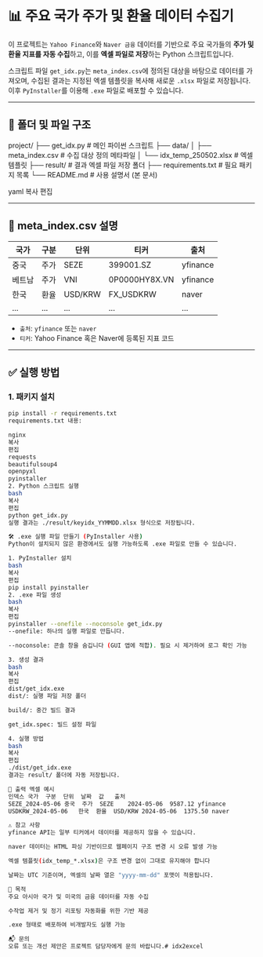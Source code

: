 # 📊 주요 국가 주가 및 환율 데이터 수집기

이 프로젝트는 `Yahoo Finance`와 `Naver 금융` 데이터를 기반으로 주요 국가들의 **주가 및 환율 지표를 자동 수집**하고, 이를 **엑셀 파일로 저장**하는 Python 스크립트입니다.

스크립트 파일 `get_idx.py`는 `meta_index.csv`에 정의된 대상을 바탕으로 데이터를 가져오며, 수집된 결과는 지정된 엑셀 템플릿을 복사해 새로운 `.xlsx` 파일로 저장됩니다. 이후 `PyInstaller`를 이용해 `.exe` 파일로 배포할 수 있습니다.

---

## 📁 폴더 및 파일 구조

project/
├── get_idx.py # 메인 파이썬 스크립트
├── data/
│ ├── meta_index.csv # 수집 대상 정의 메타파일
│ └── idx_temp_250502.xlsx # 엑셀 템플릿
├── result/ # 결과 엑셀 파일 저장 폴더
├── requirements.txt # 필요 패키지 목록
└── README.md # 사용 설명서 (본 문서)

yaml
복사
편집

---

## 📄 meta_index.csv 설명

| 국가   | 구분 | 단위     | 티커         | 출처      |
|--------|------|----------|--------------|-----------|
| 중국   | 주가 | SEZE     | 399001.SZ    | yfinance  |
| 베트남 | 주가 | VNI      | 0P0000HY8X.VN| yfinance  |
| 한국   | 환율 | USD/KRW  | FX_USDKRW    | naver     |
| ...    | ...  | ...      | ...          | ...       |

- `출처`: `yfinance` 또는 `naver`
- `티커`: Yahoo Finance 혹은 Naver에 등록된 지표 코드

---

## ✅ 실행 방법

### 1. 패키지 설치

```bash
pip install -r requirements.txt
requirements.txt 내용:

nginx
복사
편집
requests
beautifulsoup4
openpyxl
pyinstaller
2. Python 스크립트 실행
bash
복사
편집
python get_idx.py
실행 결과는 ./result/keyidx_YYMMDD.xlsx 형식으로 저장됩니다.

🛠 .exe 실행 파일 만들기 (PyInstaller 사용)
Python이 설치되지 않은 환경에서도 실행 가능하도록 .exe 파일로 만들 수 있습니다.

1. PyInstaller 설치
bash
복사
편집
pip install pyinstaller
2. .exe 파일 생성
bash
복사
편집
pyinstaller --onefile --noconsole get_idx.py
--onefile: 하나의 실행 파일로 만듭니다.

--noconsole: 콘솔 창을 숨깁니다 (GUI 앱에 적합). 필요 시 제거하여 로그 확인 가능

3. 생성 결과
bash
복사
편집
dist/get_idx.exe
dist/: 실행 파일 저장 폴더

build/: 중간 빌드 결과

get_idx.spec: 빌드 설정 파일

4. 실행 방법
bash
복사
편집
./dist/get_idx.exe
결과는 result/ 폴더에 자동 저장됩니다.

📝 출력 엑셀 예시
인덱스	국가	구분	단위	날짜	값	출처
SEZE_2024-05-06	중국	주가	SEZE	2024-05-06	9587.12	yfinance
USDKRW_2024-05-06	한국	환율	USD/KRW	2024-05-06	1375.50	naver

⚠️ 참고 사항
yfinance API는 일부 티커에서 데이터를 제공하지 않을 수 있습니다.

naver 데이터는 HTML 파싱 기반이므로 웹페이지 구조 변경 시 오류 발생 가능

엑셀 템플릿(idx_temp_*.xlsx)은 구조 변경 없이 그대로 유지해야 합니다

날짜는 UTC 기준이며, 엑셀의 날짜 열은 "yyyy-mm-dd" 포맷이 적용됩니다.

📌 목적
주요 아시아 국가 및 미국의 금융 데이터를 자동 수집

수작업 제거 및 정기 리포팅 자동화를 위한 기반 제공

.exe 형태로 배포하여 비개발자도 실행 가능

📬 문의
오류 또는 개선 제안은 프로젝트 담당자에게 문의 바랍니다.#   i d x 2 e x c e l  
 